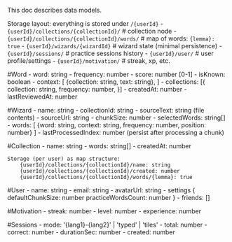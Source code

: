 This doc describes data models.

Storage layout: everything is stored under `/{userId}`
    - `{userId}/collections/{collectionId}/`         # collection node
    - `{userId}/collections/{collectionId}/words/`   # map of words: `{lemma}: true`
    - `{userId}/wizards/{wizardId}`                    # wizard state (minimal persistence)
    - `{userId}/sessions/`                             # practice sessions history
    - `{userId}/user/`                                 # user profile/settings
    - `{userId}/motivation/`                           # streak, xp, etc.

#Word
    - word: string
    - frequency: number
    - score: number [0-1]
    - isKnown: boolean
    - context: [
        {collection: string, text: string},
    ]
    - collections: [{
        collection: string, frequency: number, 
    }]
    - createdAt: number
    - lastReviewedAt: number


#Wizard
    - name: string
    - collectionId: string
    - sourceText: string (file contents)
    - sourceUrl: string
    - chunkSize: number
    - selectedWords: string[]
    - words: [
        {word: string, context: string, frequency: number, position: number}
    ]
    - lastProcessedIndex: number (persist after processing a chunk)

#Collection
    - name: string
    - words: string[]
    - createdAt: number

    Storage (per user) as map structure:
        {userId}/collections/{collectionId}/name: string
        {userId}/collections/{collectionId}/created: number
        {userId}/collections/{collectionId}/words/{lemma}: true

#User
    - name: string
    - email: string
    - avatarUrl: string
    - settings {
        defaultChunkSize: number
        practiceWordsCount: number
    }
    - friends: []

#Motivation
    - streak: number
    - level: number
    - experience: number

#Sessions
    - mode: '{lang1}-{lang2}' | 'typed' | 'tiles'
    - total: number
    - correct: number
    - durationSec: number
    - created: number


